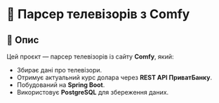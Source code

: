 # 📡 Парсер телевізорів з Comfy

## 📝 Опис
Цей проєкт — парсер телевізорів із сайту **Comfy**, який:
- Збирає дані про телевізори.
- Отримує актуальний курс долара через **REST API ПриватБанку**.
- Побудований на **Spring Boot**.
- Використовує **PostgreSQL** для збереження даних.
